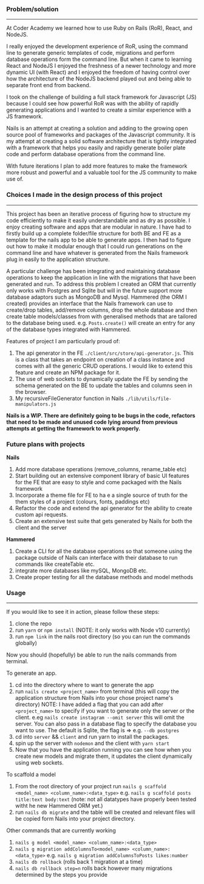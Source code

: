 ### Problem/solution

---

At Coder Academy we learned how to use Ruby on Rails (RoR), React, and NodeJS.

I really enjoyed the development experience of RoR, using the command line to generate generic templates of code, migrations and perform database operations form the command line. But when it came to learning React and NodeJS I enjoyed the freshness of a newer technology and more dynamic UI (with React) and I enjoyed the freedom of having control over how the architecture of the NodeJS backend played out and being able to separate front end from backend.

I took on the challenge of building a full stack framework for Javascript (JS) because I could see how powerful RoR was with the ability of rapidly generating applications and I wanted to create a similar experience with a JS framework.

Nails is an attempt at creating a solution and adding to the growing open source pool of frameworks and packages of the Javascript community. It is my attempt at creating a solid software architecture that is tightly integrated with a framework that helps you easily and rapidly generate boiler plate code and perform database operations from the command line.

With future iterations I plan to add more features to make the framework more robust and powerful and a valuable tool for the JS community to make use of.

### Choices I made in the design process of this project

---

This project has been an iterative process of figuring how to structure my code efficiently to make it easily understandable and as dry as possible. I enjoy creating software and apps that are modular in nature. I have had to firstly build up a complete folder/file structure for both BE and FE as a template for the nails app to be able to generate apps. I then had to figure out how to make it modular enough that I could run generations on the command line and have whatever is generated from the Nails framework plug in easily to the application structure.

A particular challenge has been integrating and maintaining database operations to keep the application in line with the migrations that have been generated and run. To address this problem I created an ORM that currently only works with Postgres and Sqlite but will in the future support more database adaptors such as MongoDB and Mysql. Hammered (the ORM I created) provides an interface that the Nails framework can use to create/drop tables, add/remove columns, drop the whole database and then create table models/classes from with generalised methods that are tailored to the database being used. e.g. `Posts.create()` will create an entry for any of the database types integrated with Hammered.

Features of project I am particularly proud of:

1. The api generator in the FE `./client/src/store/api-generator.js`. This is a class that takes an endpoint on creation of a class instance and comes with all the generic CRUD operations. I would like to extend this feature and create an NPM package for it.
2. The use of web sockets to dynamically update the FE by sending the schema generated on the BE to update the tables and columns seen in the browser.
3. My recursiveFileGenerator function in Nails `./lib/utils/file-manipulators.js`

**Nails is a WIP. There are definitely going to be bugs in the code, refactors that need to be made and unused code lying around from previous attempts at getting the framework to work properly.**

### Future plans with projects

**Nails**

1. Add more database operations (remove_columns, rename_table etc)
2. Start building out an extensive component library of basic UI features for the FE that are easy to style and come packaged with the Nails framework
3. Incorporate a theme file for FE to ha e a single source of truth for the them styles of a project (colours, fonts, paddings etc)
4. Refactor the code and extend the api generator for the ability to create custom api requests.
5. Create an extensive test suite that gets generated by Nails for both the client and the server

**Hammered**

1. Create a CLI for all the database operations so that someone using the package outside of Nails can interface with their database to run commands like createTable etc.
2. integrate more databases like mySQL, MongoDB etc.
3. Create proper testing for all the database methods and model methods

### Usage

---

If you would like to see it in action, please follow these steps:

1. clone the repo
2. run `yarn` or `npm install` (NOTE: it only works with Node v10 currently)
3. run `npm link` in the nails root directory (so you can run the commands globally)

Now you should (hopefully) be able to run the nails commands from terminal.

To generate an app.

1. cd into the directory where to want to generate the app
2. run `nails create <project_name>` from terminal (this will copy the application structure from Nails into your chose project name's directory) NOTE: I have added a flag that you can add after `<project_name>` to specify if you want to generate only the server or the client. e.eg `nails create instagram --omit server` this will omit the server. You can also pass in a database flag to specify the database you want to use. The default is Sqlite, the flag is => e.g. `--db postgres`
3. cd into `server` && `client` and run yarn to install the packages.
4. spin up the server with `nodemon` and the client with `yarn start`
5. Now that you have the application running you can see how when you create new models and migrate them, it updates the client dynamically using web sockets.

To scaffold a model

1. From the root directory of your project run `nails g scaffold <model_name> <column_name>:<data_type>` e.g. `nails g scaffold posts title:text body:text` (note: not all datatypes have properly been tested witht he new Hammered ORM yet.)
2. run `nails db migrate` and the table will be created and relevant files will be copied form Nails into your project directory.

Other commands that are currently working

1. `nails g model <model_name> <column_name>:<data_type>`
2. `nails g migration addColumnsTo<model_name> <column_name>:<data_type>` e.g. `nails g migration addColumnsToPosts likes:number`
3. `nails db rollback` (rolls back 1 migration at a time)
4. `nails db rollback step=n` rolls back however many migrations determined by the steps you provide
